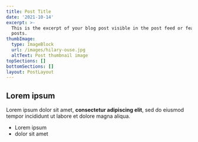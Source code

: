 ```yaml
---
title: Post Title
date: '2021-10-14'
excerpt: >-
  This is the excerpt of your blog post visible in the post feed or featured
  posts.
thumbImage:
  type: ImageBlock
  url: /images/hilary-ouse.jpg
  altText: Post thumbnail image
topSections: []
bottomSections: []
layout: PostLayout
---
```

## Lorem ipsum

Lorem ipsum dolor sit amet, **consectetur adipiscing elit**, sed do eiusmod tempor incididunt ut labore et dolore magna aliqua.

- Lorem ipsum
- dolor sit amet
